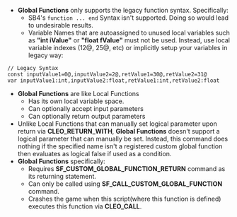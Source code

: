 * **Global Functions** only supports the legacy function syntax. Specifically:
    * SB4's `function ... end` Syntax isn't supported. Doing so would lead to undesirable results.
    * Variable Names that are autoassigned to unused local variables such as **"int iValue"** or **"float fValue"** must not be used. Instead, use local variable indexes (12@, 25@, etc) or implicitly setup your variables in legacy way:
```
// Legacy Syntax
const inputValue1=0@,inputValue2=2@,retValue1=30@,retValue2=31@
var inputValue1:int,inputValue2:float,retValue1:int,retValue2:float
```
* **Global Functions** are like Local Functions
    * Has its own local variable space.
    * Can optionally accept input parameters
    * Can optionally return output parameters
* Unlike Local Functions that can manually set logical parameter upon return via **CLEO_RETURN_WITH**, **Global Functions** doesn't support a logical parameter that can manually be set. Instead, this command does nothing if the specified name isn't a registered custom global function then evaluates as logical false if used as a condition.
* **Global Functions** specifically:
    * Requires **SF_CUSTOM_GLOBAL_FUNCTION_RETURN** command as its returning statement.
    * Can only be called using **SF_CALL_CUSTOM_GLOBAL_FUNCTION** command.
    * Crashes the game when this script(where this function is defined) executes this function via **CLEO_CALL**.
